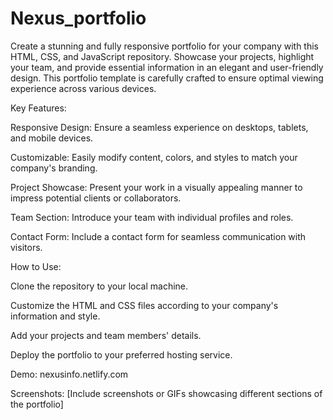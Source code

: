 # Nexus_portfolio
Create a stunning and fully responsive portfolio for your company with this HTML, CSS, and JavaScript repository. Showcase your projects, highlight your team, and provide essential information in an elegant and user-friendly design. This portfolio template is carefully crafted to ensure optimal viewing experience across various devices. 

Key Features:

Responsive Design: Ensure a seamless experience on desktops, tablets, and mobile devices.

Customizable: Easily modify content, colors, and styles to match your company's branding.

Project Showcase: Present your work in a visually appealing manner to impress potential clients or collaborators.

Team Section: Introduce your team with individual profiles and roles.

Contact Form: Include a contact form for seamless communication with visitors.

How to Use:

Clone the repository to your local machine.

Customize the HTML and CSS files according to your company's information and style.

Add your projects and team members' details.

Deploy the portfolio to your preferred hosting service.

Demo:
nexusinfo.netlify.com

Screenshots:
[Include screenshots or GIFs showcasing different sections of the portfolio]
